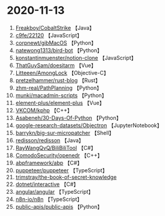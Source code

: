 # 2020-11-13

1. [Freakboy/CobaltStrike](https://github.com/Freakboy/CobaltStrike) 【Java】
2. [c9fe/22120](https://github.com/c9fe/22120) 【JavaScript】
3. [corpnewt/gibMacOS](https://github.com/corpnewt/gibMacOS) 【Python】
4. [natewong1313/bird-bot](https://github.com/natewong1313/bird-bot) 【Python】
5. [konstantinmuenster/notion-clone](https://github.com/konstantinmuenster/notion-clone) 【JavaScript】
6. [ThatGuySam/doesitarm](https://github.com/ThatGuySam/doesitarm) 【Vue】
7. [Litteeen/AmongLock](https://github.com/Litteeen/AmongLock) 【Objective-C】
8. [pretzelhammer/rust-blog](https://github.com/pretzelhammer/rust-blog) 【Rust】
9. [zhm-real/PathPlanning](https://github.com/zhm-real/PathPlanning) 【Python】
10. [munki/macadmin-scripts](https://github.com/munki/macadmin-scripts) 【Python】
11. [element-plus/element-plus](https://github.com/element-plus/element-plus) 【Vue】
12. [VKCOM/kphp](https://github.com/VKCOM/kphp) 【C++】
13. [Asabeneh/30-Days-Of-Python](https://github.com/Asabeneh/30-Days-Of-Python) 【Python】
14. [google-research-datasets/Objectron](https://github.com/google-research-datasets/Objectron) 【JupyterNotebook】
15. [barrykn/big-sur-micropatcher](https://github.com/barrykn/big-sur-micropatcher) 【Shell】
16. [redisson/redisson](https://github.com/redisson/redisson) 【Java】
17. [RayWangQvQ/BiliBiliTool](https://github.com/RayWangQvQ/BiliBiliTool) 【C#】
18. [ComodoSecurity/openedr](https://github.com/ComodoSecurity/openedr) 【C++】
19. [abpframework/abp](https://github.com/abpframework/abp) 【C#】
20. [puppeteer/puppeteer](https://github.com/puppeteer/puppeteer) 【TypeScript】
21. [trimstray/the-book-of-secret-knowledge](https://github.com/trimstray/the-book-of-secret-knowledge) 
22. [dotnet/interactive](https://github.com/dotnet/interactive) 【C#】
23. [angular/angular](https://github.com/angular/angular) 【TypeScript】
24. [n8n-io/n8n](https://github.com/n8n-io/n8n) 【TypeScript】
25. [public-apis/public-apis](https://github.com/public-apis/public-apis) 【Python】
